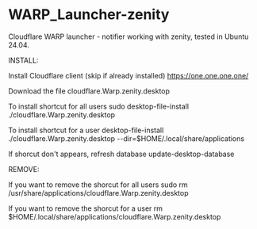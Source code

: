 # WARP_Launcher-zenity

Cloudflare WARP launcher - notifier working with zenity, tested in Ubuntu 24.04.

INSTALL:

Install Cloudflare client (skip if already installed)
https://one.one.one.one/

Download the file
cloudflare.Warp.zenity.desktop

To install shortcut for all users
sudo desktop-file-install ./cloudflare.Warp.zenity.desktop

To install shortcut for a user
desktop-file-install ./cloudflare.Warp.zenity.desktop --dir=$HOME/.local/share/applications

If shorcut don't appears, refresh database
update-desktop-database


REMOVE:

If you want to remove the shorcut for all users
sudo rm /usr/share/applications/cloudflare.Warp.zenity.desktop

If you want to remove the shorcut for a user
rm $HOME/.local/share/applications/cloudflare.Warp.zenity.desktop
